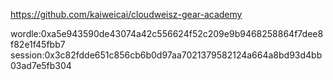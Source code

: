 https://github.com/kaiweicai/cloudweisz-gear-academy

wordle:0xa5e943590de43074a42c556624f52c209e9b9468258864f7dee8f82e1f45fbb7
session:0x3c82fdde651c856cb6b0d97aa7021379582124a664a8bd93d4bb03ad7e5fb304